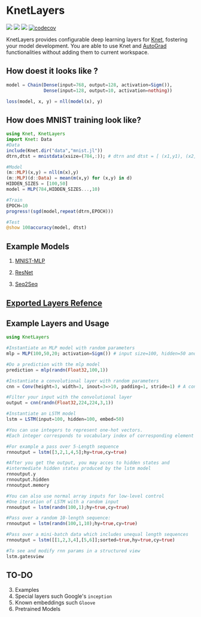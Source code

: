 # KnetLayers

[![](https://img.shields.io/badge/docs-latest-blue.svg)](https://ekinakyurek.github.io/KnetLayers.jl/latest)
[![](https://gitlab.com/JuliaGPU/KnetLayers/badges/master/pipeline.svg)](https://gitlab.com/JuliaGPU/KnetLayers/pipelines)
[![](https://travis-ci.org/ekinakyurek/KnetLayers.jl.svg?branch=master)](https://travis-ci.org/ekinakyurek/KnetLayers.jl)
[![codecov](https://codecov.io/gh/ekinakyurek/KnetLayers.jl/branch/master/graph/badge.svg)](https://codecov.io/gh/ekinakyurek/KnetLayers.jl)

KnetLayers provides configurable deep learning layers for [Knet](https://github.com/denizyuret/Knet.jl), fostering your model development. You are able to use Knet and [AutoGrad](https://github.com/denizyuret/AutoGrad.jl) functionalities without adding them to current workspace.

## How doest it looks like ?
```JULIA
model = Chain(Dense(input=768, output=128, activation=Sigm()),
	          Dense(input=128, output=10, activation=nothing))

loss(model, x, y) = nll(model(x), y)
```

## How does MNIST training look like?
```Julia
using Knet, KnetLayers
import Knet: Data
#Data
include(Knet.dir("data","mnist.jl"))
dtrn,dtst = mnistdata(xsize=(784,:)); # dtrn and dtst = [ (x1,y1), (x2,y2), ... ] where xi,yi are

#Model
(m::MLP)(x,y) = nll(m(x),y)
(m::MLP)(d::Data) = mean(m(x,y) for (x,y) in d)
HIDDEN_SIZES = [100,50]
model = MLP(784,HIDDEN_SIZES...,10)

#Train
EPOCH=10
progress!(sgd(model,repeat(dtrn,EPOCH)))

#Test
@show 100accuracy(model, dtst)
```

## Example Models

1) [MNIST-MLP](./examples/mnist.jl)

2) [ResNet](./examples/resnet.jl)

3) [Seq2Seq](./examples/s2smodel.jl)

## [Exported Layers Refence](https://ekinakyurek.github.io/KnetLayers.jl/latest/reference.html#Function-Index-1)

## Example Layers and Usage
```JULIA
using KnetLayers

#Instantiate an MLP model with random parameters
mlp = MLP(100,50,20; activation=Sigm()) # input size=100, hidden=50 and output=20

#Do a prediction with the mlp model
prediction = mlp(randn(Float32,100,1))

#Instantiate a convolutional layer with random parameters
cnn = Conv(height=3, width=3, inout=3=>10, padding=1, stride=1) # A conv layer

#Filter your input with the convolutional layer
output = cnn(randn(Float32,224,224,3,1))

#Instantiate an LSTM model
lstm = LSTM(input=100, hidden=100, embed=50)

#You can use integers to represent one-hot vectors.
#Each integer corresponds to vocabulary index of corresponding element in your data.

#For example a pass over 5-Length sequence
rnnoutput = lstm([3,2,1,4,5];hy=true,cy=true)

#After you get the output, you may acces to hidden states and
#intermediate hidden states produced by the lstm model
rnnoutput.y
rnnoutput.hidden
rnnoutput.memory

#You can also use normal array inputs for low-level control
#One iteration of LSTM with a random input
rnnoutput = lstm(randn(100,1);hy=true,cy=true)

#Pass over a random 10-length sequence:
rnnoutput = lstm(randn(100,1,10);hy=true,cy=true)

#Pass over a mini-batch data which includes unequal length sequences
rnnoutput = lstm([[1,2,3,4],[5,6]];sorted=true,hy=true,cy=true)

#To see and modify rnn params in a structured view
lstm.gatesview
```


## TO-DO
3) Examples
4) Special layers such Google's `inception`   
5) Known embeddings such `Gloove`   
6) Pretrained Models   
